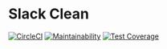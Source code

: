 # Slack Clean

[![CircleCI](https://circleci.com/gh/KinderGouello/slack-clean/tree/master.svg?style=shield)](https://circleci.com/gh/KinderGouello/slack-clean) [![Maintainability](https://api.codeclimate.com/v1/badges/9fba4594877300597d71/maintainability)](https://codeclimate.com/github/KinderGouello/slack-clean/maintainability) [![Test Coverage](https://api.codeclimate.com/v1/badges/9fba4594877300597d71/test_coverage)](https://codeclimate.com/github/KinderGouello/slack-clean/test_coverage)
